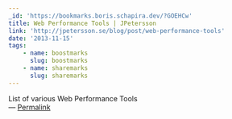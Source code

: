 ```yaml
---
_id: 'https://bookmarks.boris.schapira.dev/?GOEHCw'
title: Web Performance Tools | JPetersson
link: 'http://jpetersson.se/blog/post/web-performance-tools'
date: '2013-11-15'
tags:
    - name: boostmarks
      slug: boostmarks
    - name: sharemarks
      slug: sharemarks
---
```


List of various Web Performance Tools <br>&#8212;
<a href="https://bookmarks.boris.schapira.dev/?GOEHCw" title="Permalink">Permalink</a>
